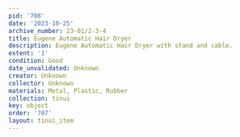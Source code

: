 ```yaml
---
pid: '708'
date: '2023-10-25'
archive_number: 23-01/2-3-4
title: Eugene Automatic Hair Dryer
description: Eugene Automatic Hair Dryer with stand and cable.
extent: '1'
condition: Good
date_unvalidated: Unknown
creator: Unknown
collector: Unknown
materials: Metal, Plastic, Rubber
collection: tinui
key: object
order: '707'
layout: tinui_item
---
```


